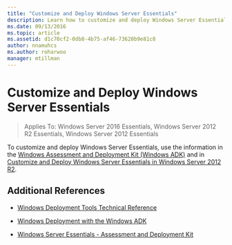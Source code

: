 ```yaml
---
title: "Customize and Deploy Windows Server Essentials"
description: Learn how to customize and deploy Windows Server Essentials by using the information in the Windows Assessment and Deployment Kit and related articles.
ms.date: 09/13/2016
ms.topic: article
ms.assetid: d1c70cf2-0db8-4b75-af46-73620b9e81c8
author: nnamuhcs
ms.author: roharwoo
manager: mtillman
---
```

# Customize and Deploy Windows Server Essentials

>Applies To: Windows Server 2016 Essentials, Windows Server 2012 R2 Essentials, Windows Server 2012 Essentials

 To customize and deploy Windows Server Essentials, use the information in the [Windows Assessment and Deployment Kit (Windows ADK)](/windows-hardware/get-started/adk-install) and in [Customize and Deploy Windows Server Essentials in Windows Server 2012 R2](/previous-versions/windows/it-pro/windows-8.1-and-8/dn293241(v=win.10)).

## Additional References

-   [Windows Deployment Tools Technical Reference](/previous-versions/windows/hh825039(v=win.10))

-   [Windows Deployment with the Windows ADK](/previous-versions/windows/hh824947(v=win.10))

-   [Windows Server Essentials - Assessment and Deployment Kit](Assessment-and-Deployment-Kit-for-Windows-Server-Essentials.md)
